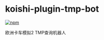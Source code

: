 # koishi-plugin-tmp-bot

[![npm](https://img.shields.io/npm/v/koishi-plugin-tmp-bot?style=flat-square)](https://www.npmjs.com/package/koishi-plugin-tmp-bot)

欧洲卡车模拟2 TMP查询机器人
